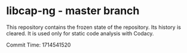 # libcap-ng - master branch

This repository contains the frozen state of the repository.
Its history is cleared. It is used only for static code
analysis with Codacy.

Commit Time: 1714541520